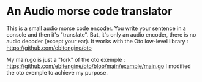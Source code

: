 # An Audio morse code translator

This is a small audio morse code encoder. 
You write your sentence in a console and then it's "translate".
But, it's only an audio encoder, there is no audio decoder (except your ear).
It works with the Oto low-level library : https://github.com/ebitengine/oto

My main.go is just a "fork" of the oto exemple : https://github.com/ebitengine/oto/blob/main/example/main.go
I modified the oto exemple to achieve my purpose.


